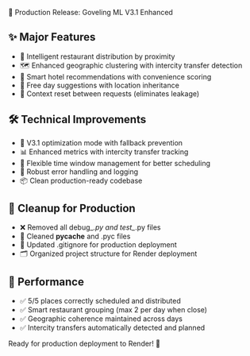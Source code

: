 🚀 Production Release: Goveling ML V3.1 Enhanced

## ✨ Major Features
- 🧠 Intelligent restaurant distribution by proximity
- 🗺️ Enhanced geographic clustering with intercity transfer detection
- 🏨 Smart hotel recommendations with convenience scoring
- 📍 Free day suggestions with location inheritance
- 🔄 Context reset between requests (eliminates leakage)

## 🛠️ Technical Improvements
- 🎯 V3.1 optimization mode with fallback prevention
- 📊 Enhanced metrics with intercity transfer tracking
- 🔧 Flexible time window management for better scheduling
- 🧪 Robust error handling and logging
- 📦 Clean production-ready codebase

## 🧹 Cleanup for Production
- ❌ Removed all debug_*.py and test_*.py files
- 🧽 Cleaned __pycache__ and .pyc files
- 📝 Updated .gitignore for production deployment
- 🗂️ Organized project structure for Render deployment

## 🎯 Performance
- ✅ 5/5 places correctly scheduled and distributed
- ✅ Smart restaurant grouping (max 2 per day when close)
- ✅ Geographic coherence maintained across days
- ✅ Intercity transfers automatically detected and planned

Ready for production deployment to Render! 🚀